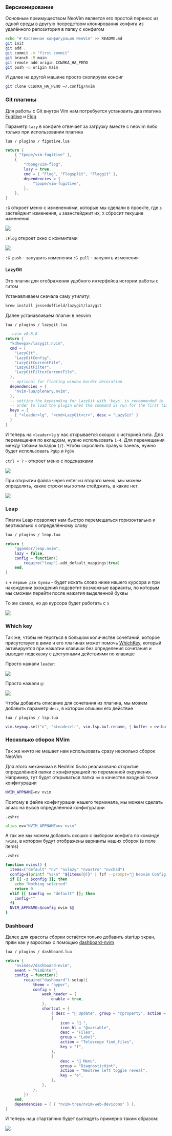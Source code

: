 
### Версионирование

Основным преимуществом NeoVim является его простой перенос из одной среды в другую посредством клонирования конфига из удалённого репозитория в папку с конфигом

```bash
echo "# Кастомная конфигурация NeoVim" >> README.md
git init
git add .
git commit -m "first commit"
git branch -M main
git remote add origin CCЫЛКА_НА_РЕПО
git push -u origin main
```

И далее на другой машине просто скопируем конфиг

```bash
git clone CCЫЛКА_НА_РЕПО ~/.config/nvim
```

### Git плагины

Для работы с Git внутри Vim нам потребуется установить два плагина [Fugitive](https://github.com/tpope/vim-fugitive) и [Flog](https://github.com/rbong/vim-flog)

Параметр `lazy` в конфиге отвечает за загрузку вместе с neovim либо только при использовании плагина

`lua / plugins / figutive.lua`
```lua
return {
	{ "tpope/vim-fugitive" },
	{
		"rbong/vim-flog",
		lazy = true,
		cmd = { "Flog", "Flogsplit", "Floggit" },
		dependencies = {
			"tpope/vim-fugitive",
		},
	},
}
```

`:G` откроет меню с изменениями, которые мы сделали в проекте, где `s` застейджит изменения, `u` заанстейджит их, `X` сбросит текущие изменения

![](_png/Pasted%20image%2020240924132302.png)

`:Flog` откроет окно с коммитами

![](_png/Pasted%20image%2020240924132227.png)

`:G push` - запушить изменения
`:G pull` - запулить изменения

#### LazyGit

Это плагин для отображения удобного интерфейса истории работы с гитом

Устанавливаем сначала саму утилиту:

```bash
brew install jesseduffield/lazygit/lazygit
```

Далее устанавливаем плагин в neovim

`lua / plugins / lazygit.lua`
```lua
-- nvim v0.8.0
return {
  "kdheepak/lazygit.nvim",
  cmd = {
    "LazyGit",
    "LazyGitConfig",
    "LazyGitCurrentFile",
    "LazyGitFilter",
    "LazyGitFilterCurrentFile",
  },
  -- optional for floating window border decoration
  dependencies = {
    "nvim-lua/plenary.nvim",
  },
  -- setting the keybinding for LazyGit with 'keys' is recommended in
  -- order to load the plugin when the command is run for the first time
  keys = {
    { "<leader>lg", "<cmd>LazyGit<cr>", desc = "LazyGit" }
  }
}
```

И теперь на `<leader>lg` у нас открывается окошко с историей гита. Для перемещения по вкладкам, нужно использовать `1-4`. Для перемещения между табами вкладок `[`/`]`. Чтобы скроллить правую панель, нужно будет использовать `PgUp` и `PgDn`

`ctrl + ?` - откроет меню с подсказками

![](_png/Pasted%20image%2020240929150143.png)

При открытии файла через enter из второго меню, мы можем определять, какие строки мы хотим стейджить, а какие нет.

![](_png/Pasted%20image%2020240929152701.png)



### Leap

Плагин Leap позволяет нам быстро перемещаться горизонтально и вертикально к определённому слову

`lua / plugins / leap.lua`
```lua
return {
	"ggandor/leap.nvim",
	lazy = false,
	config = function()
		require("leap").add_default_mappings(true)
	end,
}
```

`s` + `первые две буквы` - будет искать слово ниже нашего курсора и при нахождении вхождений подсветит возможные варианты, по которым мы сможем перейти после нажатия выделенной буквы

То же самое, но до курсора будет работать с `S`

![](_png/Pasted%20image%2020240924133219.png)

### Which key

Так же, чтобы не теряться в большом количестве сочетаний, которое присутствует в виме и его плагинах может помочь [WhichKey](https://github.com/folke/which-key.nvim), который активируется при нажатии клавиши без определения сочетания и выводит подсказку с доступными действиями по клавише

Просто нажали `leader`:

![](_png/Pasted%20image%2020240924133644.png)

Просто нажали `g`:

![](_png/Pasted%20image%2020240924133752.png)

Чтобы добавить описание для сочетания из плагина, мы можем добавить параметр `desc`, в котором опишем его действие

`lua / plugins / lsp.lua`
```lua
vim.keymap.set("n", "<Leader>lr", vim.lsp.buf.rename, { buffer = ev.buf, desc = "Rename Symbol" })
```

### Несколько сборок NVim

Так же ничто не мешает нам использовать сразу несколько сборок NeoVim

Для этого механизма в NeoVim было реализовано открытие определённой папки с конфигурацией по переменной окружения. Например, тут будет открываться папка `nv` в качестве входной точки конфигурации

```bash
NVIM_APPNAME=nv nvim
```

Поэтому в файле конфигурации нашего терминала, мы можем сделать алиас на вызов определённой конфигурации

`.zshrc`
```bash
alias nv="NVIM_APPNAME=nv nvim"
```

А так же мы можем добавить окошко с выбором конфига по команде `nvims`, в котором будут отображены варианты наших сборок (в поле items)

`.zshrc`
```bash
function nvims() {
  items=("default" "nv" "nvlazy" "nvastro" "nvchad")
  config=$(printf "%s\n" "${items[@]}" | fzf --prompt=" Neovim Config  " --height=~50% --layout=reverse --border --exit-0)
  if [[ -z $config ]]; then
    echo "Nothing selected"
    return 0
  elif [[ $config == "default" ]]; then
    config=""
  fi
  NVIM_APPNAME=$config nvim $@
}
```

### Dashboard

Далее для красоты сборки остаётся только добавить startup экран, прям как у взрослых с помощью [dashboard-nvim](https://github.com/nvimdev/dashboard-nvim)

`lua / plugins / dashboard.lua`
```lua
return {
	"nvimdev/dashboard-nvim",
	event = "VimEnter",
	config = function()
		require("dashboard").setup({
			theme = "hyper",
			config = {
				week_header = {
					enable = true,
				},
				shortcut = {
					{ desc = "󰊳 Update", group = "@property", action = "Lazy update", key = "u" },
					{
						icon = " ",
						icon_hl = "@variable",
						desc = "Files",
						group = "Label",
						action = "Telescope find_files",
						key = "f",
					},
					{
						desc = " Menu",
						group = "DiagnosticHint",
						action = "Neotree left toggle reveal",
						key = "e",
					},
				},
			},
		})
	end,
	dependencies = { { "nvim-tree/nvim-web-devicons" } },
}
```

И теперь наш стартапчик будет выглядеть примерно таким образом:

![](_png/Pasted%20image%2020240924140133.png)
